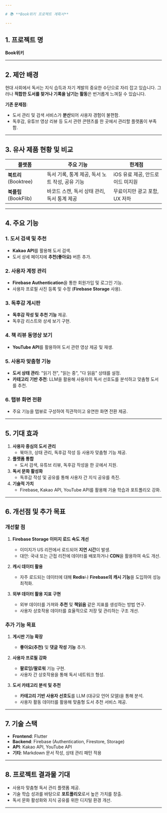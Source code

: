```yaml
---

# 📚 **Book위키 프로젝트 계획서**

---
```


## **1. 프로젝트 명**
**Book위키**

---

## **2. 제안 배경**

현대 사회에서 독서는 지식 습득과 자기 계발의 중요한 수단으로 자리 잡고 있습니다. 그러나 **적합한 도서를 찾거나 기록을 남기는 활동**은 번거롭게 느껴질 수 있습니다.

**기존 문제점**:
- 도서 관리 및 검색 서비스가 **분산**되어 사용자 경험이 불편함.
- 독후감, 유튜브 영상 리뷰 등 도서 관련 콘텐츠를 한 곳에서 관리할 플랫폼이 부족함.

---

## **3. 유사 제품 현황 및 비교**

| **플랫폼**         | **주요 기능**                               | **한계점**                        |
|--------------------|------------------------------------------|---------------------------------|
| **북트리** (Booktree)  | 독서 기록, 통계 제공, 독서 노트 작성, 공유 기능 | iOS 유료 제공, 안드로이드 미지원    |
| **북플립** (BookFlib)  | 바코드 스캔, 독서 상태 관리, 독서 통계 제공 | 무료이지만 광고 포함, UX 저하       |

---

## **4. 주요 기능**

### **1. 도서 검색 및 추천**
- **Kakao API**를 활용해 도서 검색.
- 도서 상세 페이지에 **추천(좋아요)** 버튼 추가.

### **2. 사용자 계정 관리**
- **Firebase Authentication**을 통한 회원가입 및 로그인 기능.
- 사용자 프로필 사진 등록 및 수정 (**Firebase Storage** 사용).

### **3. 독후감 게시판**
- **독후감 작성 및 추천 기능** 제공.
- 독후감 리스트와 상세 보기 구현.

### **4. 책 리뷰 동영상 보기**
- **YouTube API**를 활용하여 도서 관련 영상 제공 및 재생.

### **5. 사용자 맞춤형 기능**
- **도서 상태 관리**: "읽기 전", "읽는 중", "다 읽음" 상태를 설정.
- **카테고리 기반 추천**: LLM을 활용해 사용자의 독서 선호도를 분석하고 맞춤형 도서를 추천.

### **6. 탭뷰 화면 전환**
- 주요 기능을 탭뷰로 구성하여 직관적이고 유연한 화면 전환 제공.

---

## **5. 기대 효과**

1. **사용자 중심의 도서 관리**
   - 북마크, 상태 관리, 독후감 작성 등 사용자 맞춤형 기능 제공.
2. **플랫폼 통합**
   - 도서 검색, 유튜브 리뷰, 독후감 작성을 한 곳에서 지원.
3. **독서 문화 활성화**
   - 독후감 작성 및 공유를 통해 사용자 간 지식 공유를 촉진.
4. **기술적 가치**
   - Firebase, Kakao API, YouTube API를 활용해 기술 학습과 포트폴리오 강화.

---

## **6. 개선점 및 추가 목표**

### **개선할 점**
1. **Firebase Storage 이미지 로드 속도 개선**
   - 이미지가 US 리전에서 로드되어 **지연 시간**이 발생.
   - 대안: 국내 또는 근접 리전에 데이터를 배포하거나 **CDN**을 활용하여 속도 개선.

2. **캐시 데이터 활용**
   - 자주 로드되는 데이터에 대해 **Redis**나 **Firebase의 캐시 기능**을 도입하여 성능 최적화.

3. **외부 데이터 활용 지표 구현**
   - 외부 데이터를 가져와 **추천** 및 **책읽음** 같은 지표를 생성하는 방법 연구.
   - 사용자 상호작용 데이터를 효율적으로 저장 및 관리하는 구조 개선.

### **추가 기능 목표**
1. **게시판 기능 확장**
   - **좋아요(추천)** 및 **댓글 작성 기능** 추가.

2. **사용자 프로필 강화**
   - **팔로잉/팔로워** 기능 구현.
   - 사용자 간 상호작용을 통해 독서 네트워크 형성.

3. **도서 카테고리 분석 및 추천**
   - **카테고리 기반 사용자 선호도**를 LLM (대규모 언어 모델)을 통해 분석.
   - 사용자 활동 데이터를 활용해 맞춤형 도서 추천 서비스 제공.

---

## **7. 기술 스택**

- **Frontend**: Flutter
- **Backend**: Firebase (Authentication, Firestore, Storage)
- **API**: Kakao API, YouTube API
- **기타**: Markdown 문서 작성, 상태 관리 패턴 적용

---

## **8. 프로젝트 결과물 기대**

- 사용자 맞춤형 독서 관리 플랫폼 제공.
- 기술 학습 성과를 바탕으로 **포트폴리오**로서 높은 가치를 창출.
- 독서 문화 활성화와 지식 공유를 위한 디지털 환경 개선.

---

